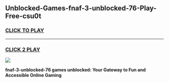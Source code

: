 
## Unblocked-Games-fnaf-3-unblocked-76-Play-Free-csu0t
<h3>
<a href="https://premium76.site?title=fnaf-3-unblocked-76&ref=18A1">CLICK TO PLAY</a></h3>
<hr>

<h3>
<a href="https://premium76.site?title=fnaf-3-unblocked-76&ref=18A1">CLICK 2 PLAY</a>
  
</h3>

<a href="https://premium76.site?title=fnaf-3-unblocked-76&ref=18A1"><img src="https://clearcache.store/games.png"></a>


**fnaf-3-unblocked-76 games unblocked: Your Gateway to Fun and Accessible Online Gaming**
